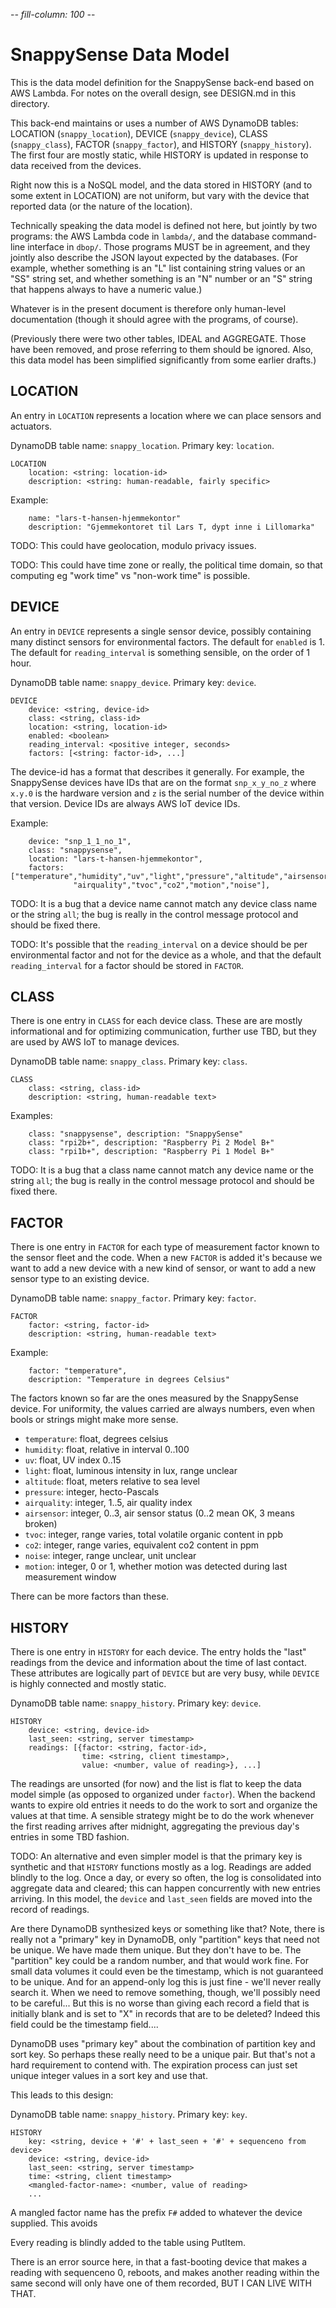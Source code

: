 -*- fill-column: 100 -*-

# SnappySense Data Model

This is the data model definition for the SnappySense back-end based on AWS Lambda.  For notes on
the overall design, see DESIGN.md in this directory.

This back-end maintains or uses a number of AWS DynamoDB tables: LOCATION (`snappy_location`),
DEVICE (`snappy_device`), CLASS (`snappy_class`), FACTOR (`snappy_factor`), and HISTORY
(`snappy_history`).  The first four are mostly static, while HISTORY is updated in response to data
received from the devices.

Right now this is a NoSQL model, and the data stored in HISTORY (and to some extent in LOCATION) are
not uniform, but vary with the device that reported data (or the nature of the location).

Technically speaking the data model is defined not here, but jointly by two programs: the AWS Lambda
code in `lambda/`, and the database command-line interface in `dbop/`.  Those programs MUST be in
agreement, and they jointly also describe the JSON layout expected by the databases.  (For example,
whether something is an "L" list containing string values or an "SS" string set, and whether
something is an "N" number or an "S" string that happens always to have a numeric value.)

Whatever is in the present document is therefore only human-level documentation (though it should
agree with the programs, of course).

(Previously there were two other tables, IDEAL and AGGREGATE.  Those have been removed, and prose
referring to them should be ignored.  Also, this data model has been simplified significantly from
some earlier drafts.)

## LOCATION

An entry in `LOCATION` represents a location where we can place sensors and actuators.

DynamoDB table name: `snappy_location`.  Primary key: `location`.

```
LOCATION
    location: <string: location-id>
    description: <string: human-readable, fairly specific>
```

Example:
```
    name: "lars-t-hansen-hjemmekontor"
    description: "Gjemmekontoret til Lars T, dypt inne i Lillomarka"
```

TODO: This could have geolocation, modulo privacy issues.

TODO: This could have time zone or really, the political time domain, so that computing eg "work
time" vs "non-work time" is possible.

## DEVICE

An entry in `DEVICE` represents a single sensor device, possibly containing many distinct sensors
for environmental factors.  The default for `enabled` is 1.  The default for `reading_interval` is
something sensible, on the order of 1 hour.

DynamoDB table name: `snappy_device`.  Primary key: `device`.

```
DEVICE
    device: <string, device-id>
    class: <string, class-id>
    location: <string, location-id>
    enabled: <boolean>
    reading_interval: <positive integer, seconds>
    factors: [<string: factor-id>, ...]
```

The device-id has a format that describes it generally.  For example, the SnappySense devices have
IDs that are on the format `snp_x_y_no_z` where `x.y.0` is the hardware version and `z` is the
serial number of the device within that version.  Device IDs are always AWS IoT device IDs.

Example:
```
    device: "snp_1_1_no_1",
    class: "snappysense",
    location: "lars-t-hansen-hjemmekontor",
    factors: ["temperature","humidity","uv","light","pressure","altitude","airsensor",
	          "airquality","tvoc","co2","motion","noise"],
```

TODO: It is a bug that a device name cannot match any device class name or the string `all`; the bug is
really in the control message protocol and should be fixed there.

TODO: It's possible that the `reading_interval` on a device should be per environmental factor and
not for the device as a whole, and that the default `reading_interval` for a factor should be stored
in `FACTOR`.


## CLASS

There is one entry in `CLASS` for each device class.  These are are mostly informational and for
optimizing communication, further use TBD, but they are used by AWS IoT to manage devices.

DynamoDB table name: `snappy_class`.  Primary key: `class`.

```
CLASS
    class: <string, class-id>
    description: <string, human-readable text>
```

Examples:
```
    class: "snappysense", description: "SnappySense"
    class: "rpi2b+", description: "Raspberry Pi 2 Model B+"
    class: "rpi1b+", description: "Raspberry Pi 1 Model B+"
```

TODO: It is a bug that a class name cannot match any device name or the string `all`; the bug is
really in the control message protocol and should be fixed there.

## FACTOR

There is one entry in `FACTOR` for each type of measurement factor known to the sensor fleet and the
code.  When a new `FACTOR` is added it's because we want to add a new device with a new kind of
sensor, or want to add a new sensor type to an existing device.

DynamoDB table name: `snappy_factor`.  Primary key: `factor`.

```
FACTOR
    factor: <string, factor-id>
    description: <string, human-readable text>
```
Example:
```
    factor: "temperature",
    description: "Temperature in degrees Celsius"
```

The factors known so far are the ones measured by the SnappySense device.  For uniformity, the
values carried are always numbers, even when bools or strings might make more sense.

* `temperature`: float, degrees celsius
* `humidity`: float, relative in interval 0..100
* `uv`: float, UV index 0..15
* `light`: float, luminous intensity in lux, range unclear
* `altitude`: float, meters relative to sea level
* `pressure`: integer, hecto-Pascals
* `airquality`: integer, 1..5, air quality index
* `airsensor`: integer, 0..3, air sensor status (0..2 mean OK, 3 means broken)
* `tvoc`: integer, range varies, total volatile organic content in ppb
* `co2`: integer, range varies, equivalent co2 content in ppm
* `noise`: integer, range unclear, unit unclear
* `motion`: integer, 0 or 1, whether motion was detected during last measurement window

There can be more factors than these.

## HISTORY

There is one entry in `HISTORY` for each device.  The entry holds the "last" readings from the device
and information about the time of last contact.  These attributes are logically part of `DEVICE` but
are very busy, while `DEVICE` is highly connected and mostly static.

DynamoDB table name: `snappy_history`.  Primary key: `device`.

```
HISTORY
    device: <string, device-id>
    last_seen: <string, server timestamp>
    readings: [{factor: <string, factor-id>,
                time: <string, client timestamp>,
                value: <number, value of reading>}, ...]
```

The readings are unsorted (for now) and the list is flat to keep the data model simple (as opposed
to organized under `factor`).  When the backend wants to expire old entries it needs to do the work
to sort and organize the values at that time.  A sensible strategy might be to do the work whenever
the first reading arrives after midnight, aggregating the previous day's entries in some TBD
fashion.

TODO: An alternative and even simpler model is that the primary key is synthetic and that `HISTORY`
functions mostly as a log.  Readings are added blindly to the log.  Once a day, or every so often,
the log is consolidated into aggregate data and cleared; this can happen concurrently with new
entries arriving.  In this model, the `device` and `last_seen` fields are moved into the record of
readings.

Are there DynamoDB synthesized keys or something like that?  Note, there is really not a "primary"
key in DynamoDB, only "partition" keys that need not be unique.  We have made them unique.  But they
don't have to be.  The "partition" key could be a random number, and that would work fine.  For
small data volumes it could even be the timestamp, which is not guaranteed to be unique.  And for an
append-only log this is just fine - we'll never really search it.  When we need to remove something,
though, we'll possibly need to be careful...  But this is no worse than giving each record a field
that is initially blank and is set to "X" in records that are to be deleted?  Indeed this field
could be the timestamp field....

DynamoDB uses "primary key" about the combination of partition key and sort key.  So perhaps these
really need to be a unique pair.  But that's not a hard requirement to contend with.  The expiration
process can just set unique integer values in a sort key and use that.

This leads to this design:

DynamoDB table name: `snappy_history`.  Primary key: `key`.

```
HISTORY
    key: <string, device + '#' + last_seen + '#' + sequenceno from device>
    device: <string, device-id>
    last_seen: <string, server timestamp>
    time: <string, client timestamp>
	<mangled-factor-name>: <number, value of reading>
	...
```

A mangled factor name has the prefix `F#` added to whatever the device supplied.  This avoids 

Every reading is blindly added to the table using PutItem.

There is an error source here, in that a fast-booting device that makes a reading with sequenceno 0,
reboots, and makes another reading within the same second will only have one of them recorded, BUT I
CAN LIVE WITH THAT.
